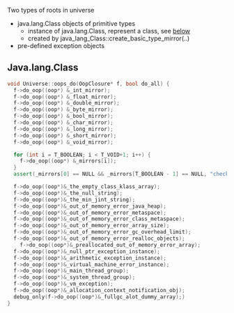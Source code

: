 Two types of roots in universe
- java.lang.Class objects of primitive types
  - instance of java.lang.Class, represent a class, see [below](#Java.lang.Class)
  - created by java_lang_Class::create_basic_type_mirror(..)
- pre-defined exception objects

## Java.lang.Class

```c++
void Universe::oops_do(OopClosure* f, bool do_all) {  
  f->do_oop((oop*) &_int_mirror);
  f->do_oop((oop*) &_float_mirror);
  f->do_oop((oop*) &_double_mirror);
  f->do_oop((oop*) &_byte_mirror);
  f->do_oop((oop*) &_bool_mirror);
  f->do_oop((oop*) &_char_mirror);
  f->do_oop((oop*) &_long_mirror);
  f->do_oop((oop*) &_short_mirror);
  f->do_oop((oop*) &_void_mirror);

  for (int i = T_BOOLEAN; i < T_VOID+1; i++) {
    f->do_oop((oop*) &_mirrors[i]);
  }
  assert(_mirrors[0] == NULL && _mirrors[T_BOOLEAN - 1] == NULL, "checking");

  f->do_oop((oop*)&_the_empty_class_klass_array);
  f->do_oop((oop*)&_the_null_string);
  f->do_oop((oop*)&_the_min_jint_string);
  f->do_oop((oop*)&_out_of_memory_error_java_heap);
  f->do_oop((oop*)&_out_of_memory_error_metaspace);
  f->do_oop((oop*)&_out_of_memory_error_class_metaspace);
  f->do_oop((oop*)&_out_of_memory_error_array_size);
  f->do_oop((oop*)&_out_of_memory_error_gc_overhead_limit);
  f->do_oop((oop*)&_out_of_memory_error_realloc_objects);
    f->do_oop((oop*)&_preallocated_out_of_memory_error_array);
  f->do_oop((oop*)&_null_ptr_exception_instance);
  f->do_oop((oop*)&_arithmetic_exception_instance);
  f->do_oop((oop*)&_virtual_machine_error_instance);
  f->do_oop((oop*)&_main_thread_group);
  f->do_oop((oop*)&_system_thread_group);
  f->do_oop((oop*)&_vm_exception);
  f->do_oop((oop*)&_allocation_context_notification_obj);
  debug_only(f->do_oop((oop*)&_fullgc_alot_dummy_array);)
}

```



